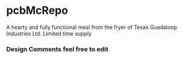 # pcbMcRepo
A hearty and fully functional meal from the fryer of Texas Guadaloop Industries Ltd. Limited time supply



### Design Comments feel free to edit
